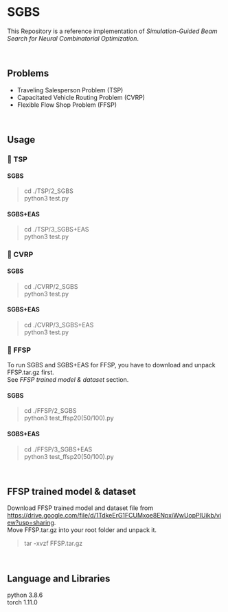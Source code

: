 # SGBS

This Repository is a reference implementation of *Simulation-Guided Beam Search for Neural Combinatorial Optimization*.

<br>

## Problems
* Traveling Salesperson Problem (TSP)  
* Capacitated Vehicle Routing Problem (CVRP)  
* Flexible Flow Shop Problem (FFSP)   

<br>

## Usage

### 🌱 TSP

#### SGBS
> cd ./TSP/2_SGBS  
> python3 test.py

#### SGBS+EAS
> cd ./TSP/3_SGBS+EAS  
> python3 test.py

### 🌱 CVRP

#### SGBS
> cd ./CVRP/2_SGBS  
> python3 test.py

#### SGBS+EAS
> cd ./CVRP/3_SGBS+EAS  
> python3 test.py

### 🌱 FFSP

To run SGBS and SGBS+EAS for FFSP, you have to download and unpack FFSP.tar.gz first.  
See *FFSP trained model & dataset* section.  

#### SGBS
> cd ./FFSP/2_SGBS  
> python3 test_ffsp20(50/100).py

#### SGBS+EAS
> cd ./FFSP/3_SGBS+EAS  
> python3 test_ffsp20(50/100).py

<br>

## FFSP trained model & dataset
Download FFSP trained model and dataset file from https://drive.google.com/file/d/1TdkeErG1FCUMxoe8ENpxiWwUopPIUikb/view?usp=sharing.  
Move FFSP.tar.gz into your root folder and unpack it.  
> tar -xvzf FFSP.tar.gz

<br>

## Language and Libraries
python 3.8.6  
torch 1.11.0

<!--
**sgbs-neurips/sgbs-neurips** is a ✨ _special_ ✨ repository because its `README.md` (this file) appears on your GitHub profile.

Here are some ideas to get you started:

- 🔭 I’m currently working on ...
- 🌱 I’m currently learning ...
- 👯 I’m looking to collaborate on ...
- 🤔 I’m looking for help with ...
- 💬 Ask me about ...
- 📫 How to reach me: ...
- 😄 Pronouns: ...
- ⚡ Fun fact: ...
-->
